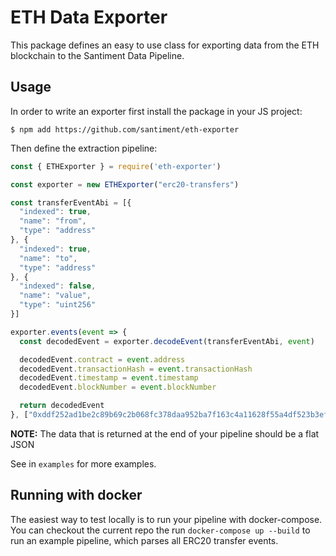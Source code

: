 # ETH Data Exporter

This package defines an easy to use class for exporting data from the ETH blockchain to the Santiment Data Pipeline.

## Usage

In order to write an exporter first install the package in your JS project:

```
$ npm add https://github.com/santiment/eth-exporter
```

Then define the extraction pipeline:

```js
const { ETHExporter } = require('eth-exporter')

const exporter = new ETHExporter("erc20-transfers")

const transferEventAbi = [{
  "indexed": true,
  "name": "from",
  "type": "address"
}, {
  "indexed": true,
  "name": "to",
  "type": "address"
}, {
  "indexed": false,
  "name": "value",
  "type": "uint256"
}]

exporter.events(event => {
  const decodedEvent = exporter.decodeEvent(transferEventAbi, event)

  decodedEvent.contract = event.address
  decodedEvent.transactionHash = event.transactionHash
  decodedEvent.timestamp = event.timestamp
  decodedEvent.blockNumber = event.blockNumber

  return decodedEvent
}, ["0xddf252ad1be2c89b69c2b068fc378daa952ba7f163c4a11628f55a4df523b3ef"])
```

**NOTE:** The data that is returned at the end of your pipeline should be a flat JSON

See in `examples` for more examples.

## Running with docker

The easiest way to test locally is to run your pipeline with docker-compose. You can checkout the current repo the run `docker-compose up --build` to run an example pipeline, which parses all ERC20 transfer events.